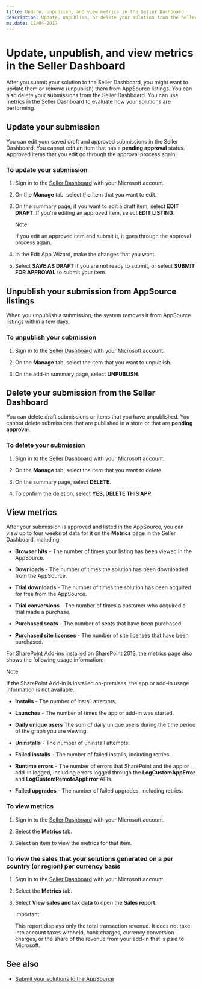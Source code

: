 ```yaml
---
title: Update, unpublish, and view metrics in the Seller Dashboard
description: Update, unpublish, or delete your solution from the Seller Dashboard, or use metrics to evaluate your solution's performance.
ms.date: 12/04-2017
---
```


# Update, unpublish, and view metrics in the Seller Dashboard

After you submit your solution to the Seller Dashboard, you might want to update them or remove (unpublish) them from AppSource listings. You can also delete your submissions from the Seller Dashboard. You can use metrics in the Seller Dashboard to evaluate how your solutions are performing.

<a name="BKMK_Edit"> </a>
## Update your submission

You can edit your saved draft and approved submissions in the Seller Dashboard. You cannot edit an item that has a **pending approval** status. Approved items that you edit go through the approval process again.

### To update your submission

1. Sign in to the [Seller Dashboard](http://go.microsoft.com/fwlink/?LinkId=248605) with your Microsoft account.

2. On the **Manage** tab, select the item that you want to edit.

3. On the summary page, if you want to edit a draft item, select **EDIT DRAFT**. If you're editing an approved item, select **EDIT LISTING**.
    
    > [!NOTE]
    > If you edit an approved item and submit it, it goes through the approval process again. 

4. In the Edit App Wizard, make the changes that you want.
 
5. Select **SAVE AS DRAFT** if you are not ready to submit, or select **SUBMIT FOR APPROVAL** to submit your item.
    
 
<a name="BKMK_delist"> </a>
## Unpublish your submission from AppSource listings

When you unpublish a submission, the system removes it from AppSource listings within a few days.
 
### To unpublish your submission

1. Sign in to the [Seller Dashboard](http://go.microsoft.com/fwlink/?LinkId=248605) with your Microsoft account.

2. On the **Manage** tab, select the item that you want to unpublish.

3. On the add-in summary page, select **UNPUBLISH**.

<a name="BKMK_delete"> </a>
## Delete your submission from the Seller Dashboard

You can delete draft submissions or items that you have unpublished. You cannot delete submissions that are published in a store or that are **pending approval**. 
 
### To delete your submission

1. Sign in to the [Seller Dashboard](http://go.microsoft.com/fwlink/?LinkId=248605) with your Microsoft account.

2. On the **Manage** tab, select the item that you want to delete.

3. On the summary page, select **DELETE**.

4. To confirm the deletion, select **YES, DELETE THIS APP**.

<a name="BKMK_Metrics"> </a>
## View metrics

After your submission is approved and listed in the AppSource, you can view up to four weeks of data for it on the **Metrics** page in the Seller Dashboard, including:

-  **Browser hits** - The number of times your listing has been viewed in the AppSource.

-  **Downloads** - The number of times the solution has been downloaded from the AppSource.

-  **Trial downloads** - The number of times the solution has been acquired for free from the AppSource.

-  **Trial conversions** - The number of times a customer who acquired a trial made a purchase.

-  **Purchased seats** - The number of seats that have been purchased.

-  **Purchased site licenses** - The number of site licenses that have been purchased.
    
 
For SharePoint Add-ins installed on SharePoint 2013, the metrics page also shows the following usage information:
 
> [!NOTE]
> If the SharePoint Add-in is installed on-premises, the app or add-in usage information is not available.

-  **Installs** - The number of install attempts.

-  **Launches** - The number of times the app or add-in was started.

-  **Daily unique users** The sum of daily unique users during the time period of the graph you are viewing.

-  **Uninstalls** - The number of uninstall attempts.

-  **Failed installs** - The number of failed installs, including retries.

-  **Runtime errors** - The number of errors that SharePoint and the app or add-in logged, including errors logged through the **LogCustomAppError** and **LogCustomRemoteAppError** APIs.

-  **Failed upgrades** - The number of failed upgrades, including retries.
    
 
### To view metrics

1. Sign in to the [Seller Dashboard](http://go.microsoft.com/fwlink/?LinkId=248605) with your Microsoft account.

2. Select the **Metrics** tab.

3. Select an item to view the metrics for that item.
    
 
### To view the sales that your solutions generated on a per country (or region) per currency basis

1. Sign in to the [Seller Dashboard](http://go.microsoft.com/fwlink/?LinkId=248605) with your Microsoft account.

2. Select the **Metrics** tab.

3. Select **View sales and tax data** to open the **Sales report**.
    
    > [!IMPORTANT]
    > This report displays only the total transaction revenue. It does not take into account taxes withheld, bank charges, currency conversion charges, or the share of the revenue from your add-in that is paid to Microsoft.

## See also

- [Submit your solutions to the AppSource](submit-to-the-office-store.md)

